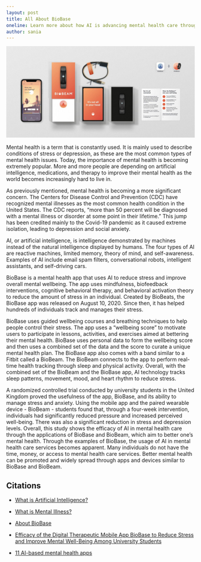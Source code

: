 ```yaml
---
layout: post
title: All About BioBase
oneline: Learn more about how AI is advancing mental health care through the stress-relieving app, BioBase. 
author: sania
---
```


![BioBase](/images/blog/biobase.jpeg)

Mental health is a term that is constantly used. It is mainly used to describe conditions of stress or depression, as these are the most common types of mental health issues. Today, the importance of mental health is becoming extremely popular. More and more people are depending on artificial intelligence, medications, and therapy to improve their mental health as the world becomes increasingly hard to live in.

As previously mentioned, mental health is becoming a more significant concern. The Centers for Disease Control and Prevention (CDC) have recognized mental illnesses as the most common health condition in the United States. The CDC reports, “more than 50 percent will be diagnosed with a mental illness or disorder at some point in their lifetime.” This jump has been credited mainly to the Covid-19 pandemic as it caused extreme isolation, leading to depression and social anxiety.

AI, or artificial intelligence, is intelligence demonstrated by machines instead of the natural intelligence displayed by humans. The four types of AI are reactive machines, limited memory, theory of mind, and self-awareness. Examples of AI include email spam filters, conversational robots, intelligent assistants, and self-driving cars.

BioBase is a mental health app that uses AI to reduce stress and improve overall mental wellbeing. The app uses mindfulness, biofeedback interventions, cognitive behavioral therapy, and behavioral activation theory to reduce the amount of stress in an individual. Created by BioBeats, the BioBase app was released on August 10, 2020. Since then, it has helped hundreds of individuals track and manages their stress.

BioBase uses guided wellbeing courses and breathing techniques to help people control their stress. The app uses a “wellbeing score” to motivate users to participate in lessons, activities, and exercises aimed at bettering their mental health. BioBase uses personal data to form the wellbeing score and then uses a combined set of the data and the score to curate a unique mental health plan. The BioBase app also comes with a band similar to a Fitbit called a BioBeam. The BioBeam connects to the app to perform real-time health tracking through sleep and physical activity. Overall, with the combined set of the BioBeam and the BioBase app, AI technology tracks sleep patterns, movement, mood, and heart rhythm to reduce stress.

A randomized controlled trial conducted by university students in the United Kingdom proved the usefulness of the app, BioBase, and its ability to manage stress and anxiety. Using the mobile app and the paired wearable device - BioBeam - students found that, through a four-week intervention, individuals had significantly reduced pressure and increased perceived well-being. There was also a significant reduction in stress and depression levels. Overall, this study shows the efficacy of AI in mental health care through the applications of BioBase and BioBeam, which aim to better one’s mental health. Through the examples of BioBase, the usage of AI in mental health care services becomes apparent. Many individuals do not have the time, money, or access to mental health care services. Better mental health can be promoted and widely spread through apps and devices similar to BioBase and BioBeam.

## Citations

- [What is Artificial Intelligence?](https://builtin.com/artificial-intelligence)

- [What is Mental Illness?](https://www.cdc.gov/mentalhealth/learn/index.htm)

- [About BioBase](https://appadvice.com/app/biobase/1320409641)

- [Efficacy of the Digital Therapeutic Mobile App BioBase to Reduce Stress and Improve Mental Well-Being Among University Students](https://pubmed.ncbi.nlm.nih.gov/31926063/)

- [11 AI-based mental health apps](https://www.cmbclinicaltrials.com/post/11-ai-based-mental-health-apps)
